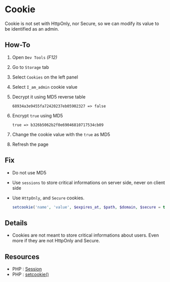 # Cookie

Cookie is not set with HttpOnly, nor Secure, so we can modify its value to be identified as an admin.

## How-To

1. Open `Dev Tools` _(F12)_
1. Go to `Storage` tab
1. Select `Cookies` on the left panel
1. Select `I_am_admin` cookie value
1. Decrypt it using MD5 reverse table

	```
	68934a3e9455fa72420237eb05902327 => false
	```

1. Encrypt `true` using MD5

	```
	true => b326b5062b2f0e69046810717534cb09
	```

1. Change the cookie value with the `true` as MD5
1. Refresh the page

## Fix

- Do not use MD5
- Use `sessions` to store critical informations on server side, never on client side
- Use `HttpOnly`, and `Secure` cookies.

	```php
	setcookie('name', 'value', $expires_at, $path, $domain, $secure = true, $httponly = true);
	```

## Details

- Cookies are not meant to store critical informations about users. Even more if they are not HttpOnly and Secure.

## Resources

- PHP : [Session](https://www.php.net/manual/en/book.session.php)
- PHP : [setcookie()](https://www.php.net/manual/en/function.setcookie.php)
